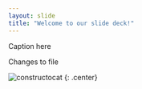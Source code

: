 ```yaml
---
layout: slide
title: "Welcome to our slide deck!"
---
```


Caption here

Changes to file

![constructocat](https://octodex.github.com/images/constructocat2.jpg)
{: .center}
